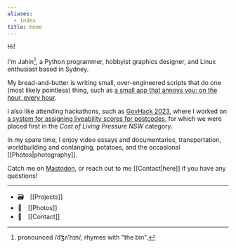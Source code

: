 ```yaml
---
aliases:
  - index
title: Home
---
```

Hi!

I'm Jahin[^1], a Python programmer, hobbyist graphics designer, and Linux enthusiast based in Sydney.

My bread-and-butter is writing small, over-engineered scripts that do one (most likely pointless) thing, such as [a small app that annoys you; on the hour, every hour](https://github.com/jahinzee/benzi).

I also like attending hackathons, such as [GovHack 2023](https://govhack.org/), where I worked on [a system for assigning liveability scores for postcodes](https://github.com/ctrl-alt-elit3/habitasis), for which we were placed first in the *Cost of Living Pressure NSW* category.

In my spare time, I enjoy video essays and documentaries, transportation, worldbuilding and conlanging, potatoes, and the occasional [[Photos|photography]].

Catch me on [Mastodon](https://mastodon.online/@jahinzee), or reach out to me [[Contact|here]] if you have any questions!

---

- 🗃️　[[Projects]]
- 📸　[[Photos]]
- 📠　[[Contact]]

[^1]: pronounced /d͡ʒʌ'hɪn/, rhymes with "the bin".